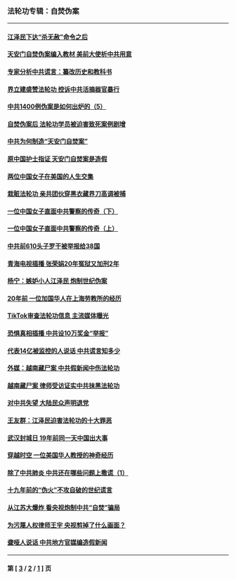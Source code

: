 ### 法轮功专辑：自焚伪案
---
#### [江泽民下达“杀无赦”命令之后](../../pages/nf5562/n13878084.md?03010430) 
#### [天安门自焚伪案编入教材 美前大使析中共用意](../../pages/nf5562/n13791932.md?03010430) 
#### [专家分析中共谎言：纂改历史和教科书](../../pages/nf5562/n13781542.md?03010430) 
#### [界立建盛赞法轮功 控诉中共活摘器官暴行](../../pages/nf5562/n13781971.md?03010430) 
#### [中共1400例伪案是如何出炉的（5）](../../pages/nf5562/n13226831.md?03010430) 
#### [自焚伪案后 法轮功学员被迫害致死案例剧增](../../pages/nf5562/n13190600.md?03010430) 
#### [中共为何制造“天安门自焚案”](../../pages/nf5562/n13183270.md?03010430) 
#### [原中国护士指证 天安门自焚案是造假](../../pages/nf5562/n13172289.md?03010430) 
#### [两位中国女子在美国的人生交集](../../pages/nf5562/n13156138.md?03010430) 
#### [栽赃法轮功 亲共团伙穿黑衣藏界刀高调被捕](../../pages/nf5562/n13073780.md?03010430) 
#### [一位中国女子直面中共警察的传奇（下）](../../pages/nf5562/n12989706.md?03010430) 
#### [一位中国女子直面中共警察的传奇（上）](../../pages/nf5562/n12985072.md?03010430) 
#### [中共前610头子罗干被举报给38国](../../pages/nf5562/n12975419.md?03010430) 
#### [青海电视插播 张荣娟20年冤狱又加刑2年](../../pages/nf5562/n12738166.md?03010430) 
#### [杨宁：嫉妒小人江泽民 炮制世纪伪案](../../pages/nf5562/n12724108.md?03010430) 
#### [20年前 一位加国华人在上海劳教所的经历](../../pages/nf5562/n12707932.md?03010430) 
#### [TikTok审查法轮功信息 主流媒体曝光](../../pages/nf5562/n12362336.md?03010430) 
#### [恐惧真相插播 中共设10万奖金“举报”](../../pages/nf5562/n12306396.md?03010430) 
#### [代表14亿被监控的人说话 中共谎言知多少](../../pages/nf5562/n12297484.md?03010430) 
#### [外媒：越南藏尸案 中共假新闻中伤法轮功](../../pages/nf5562/n12264411.md?03010430) 
#### [越南藏尸案 律师受访证实中共抹黑法轮功](../../pages/nf5562/n12261878.md?03010430) 
#### [对中共失望 大陆民众声明退党](../../pages/nf5562/n12187315.md?03010430) 
#### [王友群：江泽民迫害法轮功的十大罪恶](../../pages/nf5562/n12169074.md?03010430) 
#### [武汉封城日 19年前同一天中国出大事](../../pages/nf5562/n12150901.md?03010430) 
#### [穿越时空  一位美国华人教授的神奇经历](../../pages/nf5562/n12097460.md?03010430) 
#### [除了中共肺炎 中共还在哪些问题上撒谎（1）](../../pages/nf5562/n11955770.md?03010430) 
#### [十九年前的“伪火”不攻自破的世纪谎言](../../pages/nf5562/n11813238.md?03010430) 
#### [从江苏大爆炸 看央视炮制中共“自焚”骗局](../../pages/nf5562/n11140275.md?03010430) 
#### [为污蔑人权律师王宇 央视剪掉了什么画面？](../../pages/nf5562/n11130142.md?03010430) 
#### [聋哑人说话 中共地方官媒编造假新闻](../../pages/nf5562/n11006067.md?03010430) 

---
#### 第 [ [3](./3.md?03010430) / [2](./2.md?03010430) / [1](./1.md?03010430) ] 页
